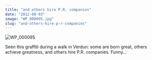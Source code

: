 ```yaml
---
title: "and others hire P.R. companies"
date: "2012-08-03"
image: "WP_000095.jpg"
slug: "and-others-hire-p-r-companies"
---
```


![](images/WP_000095.jpg "WP_000095")

Seen this graffiti during a walk in Verdun: some are born great, others achieve greatness, and others hire P.R. companies. Funny...
